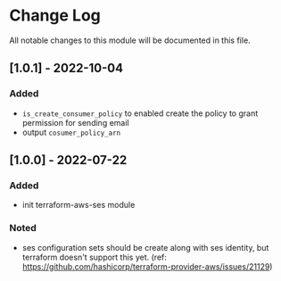 # Change Log

All notable changes to this module will be documented in this file.

## [1.0.1] - 2022-10-04

### Added

- `is_create_consumer_policy` to enabled create the policy to grant permission for sending email
- output `cosumer_policy_arn`

## [1.0.0] - 2022-07-22

### Added

- init terraform-aws-ses module

### Noted

- ses configuration sets should be create along with ses identity, but terraform doesn't support this yet. (ref: https://github.com/hashicorp/terraform-provider-aws/issues/21129)

